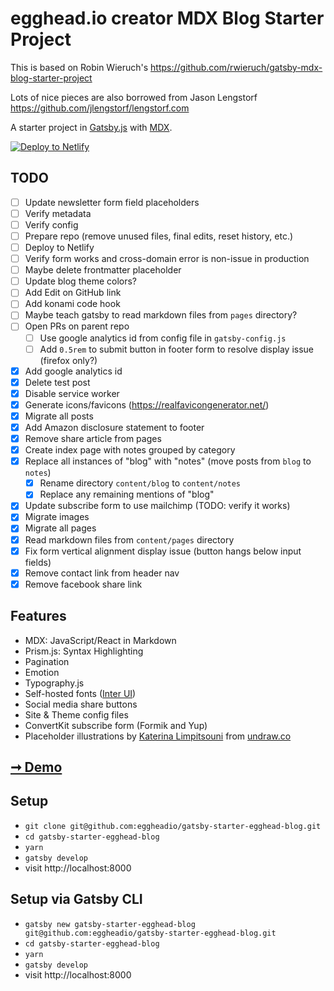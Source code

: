 # egghead.io creator MDX Blog Starter Project

This is based on Robin Wieruch's https://github.com/rwieruch/gatsby-mdx-blog-starter-project

Lots of nice pieces are also borrowed from Jason Lengstorf https://github.com/jlengstorf/lengstorf.com

A starter project in [Gatsby.js](https://www.gatsbyjs.org/) with [MDX](https://github.com/mdx-js/mdx).

[![Deploy to Netlify](https://www.netlify.com/img/deploy/button.svg)](https://app.netlify.com/start/deploy?repository=https://github.com/eggheadio/gatsby-starter-egghead-blog)

## TODO

- [ ] Update newsletter form field placeholders
- [ ] Verify metadata
- [ ] Verify config
- [ ] Prepare repo (remove unused files, final edits, reset history, etc.)
- [ ] Deploy to Netlify
- [ ] Verify form works and cross-domain error is non-issue in production
- [ ] Maybe delete frontmatter placeholder
- [ ] Update blog theme colors?
- [ ] Add Edit on GitHub link
- [ ] Add konami code hook
- [ ] Maybe teach gatsby to read markdown files from `pages` directory?
- [ ] Open PRs on parent repo
  - [ ] Use google analytics id from config file in `gatsby-config.js`
  - [ ] Add `0.5rem` to submit button in footer form to resolve display issue (firefox only?)
- [x] Add google analytics id
- [x] Delete test post
- [x] Disable service worker
- [x] Generate icons/favicons (https://realfavicongenerator.net/)
- [x] Migrate all posts
- [x] Add Amazon disclosure statement to footer
- [x] Remove share article from pages
- [x] Create index page with notes grouped by category
- [x] Replace all instances of "blog" with "notes" (move posts from `blog` to `notes`)
  - [x] Rename directory `content/blog` to `content/notes`
  - [x] Replace any remaining mentions of "blog"
- [x] Update subscribe form to use mailchimp (TODO: verify it works)
- [x] Migrate images
- [x] Migrate all pages
- [x] Read markdown files from `content/pages` directory
- [x] Fix form vertical alignment display issue (button hangs below input fields)
- [x] Remove contact link from header nav
- [x] Remove facebook share link

## Features

- MDX: JavaScript/React in Markdown
- Prism.js: Syntax Highlighting
- Pagination
- Emotion
- Typography.js
- Self-hosted fonts ([Inter UI](https://rsms.me/inter/))
- Social media share buttons
- Site & Theme config files
- ConvertKit subscribe form (Formik and Yup)
- Placeholder illustrations by [Katerina Limpitsouni](https://twitter.com/ninalimpi) from [undraw.co](https://undraw.co/)

## [➞ Demo](https://egghead-gatsby-starter.netlify.com/)

## Setup

- `git clone git@github.com:eggheadio/gatsby-starter-egghead-blog.git`
- `cd gatsby-starter-egghead-blog`
- `yarn`
- `gatsby develop`
- visit http://localhost:8000

## Setup via Gatsby CLI

- `gatsby new gatsby-starter-egghead-blog git@github.com:eggheadio/gatsby-starter-egghead-blog.git`
- `cd gatsby-starter-egghead-blog`
- `yarn`
- `gatsby develop`
- visit http://localhost:8000
